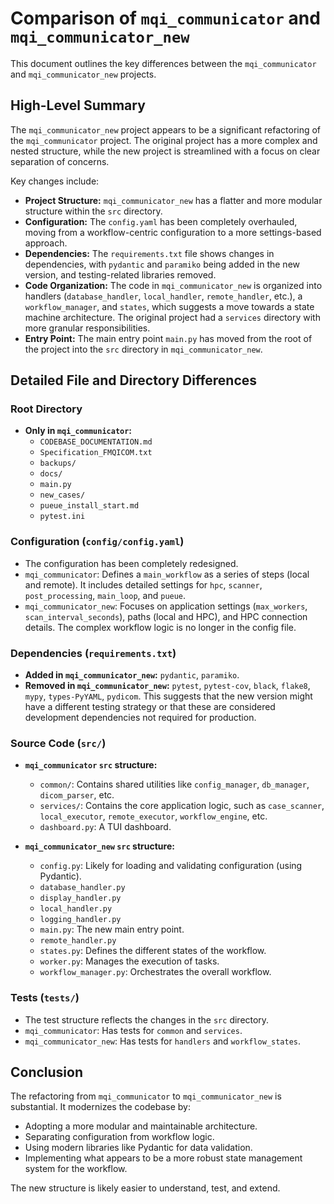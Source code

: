 # Comparison of `mqi_communicator` and `mqi_communicator_new`

This document outlines the key differences between the `mqi_communicator` and `mqi_communicator_new` projects.

## High-Level Summary

The `mqi_communicator_new` project appears to be a significant refactoring of the `mqi_communicator` project. The original project has a more complex and nested structure, while the new project is streamlined with a focus on clear separation of concerns.

Key changes include:
-   **Project Structure:** `mqi_communicator_new` has a flatter and more modular structure within the `src` directory.
-   **Configuration:** The `config.yaml` has been completely overhauled, moving from a workflow-centric configuration to a more settings-based approach.
-   **Dependencies:** The `requirements.txt` file shows changes in dependencies, with `pydantic` and `paramiko` being added in the new version, and testing-related libraries removed.
-   **Code Organization:** The code in `mqi_communicator_new` is organized into handlers (`database_handler`, `local_handler`, `remote_handler`, etc.), a `workflow_manager`, and `states`, which suggests a move towards a state machine architecture. The original project had a `services` directory with more granular responsibilities.
-   **Entry Point:** The main entry point `main.py` has moved from the root of the project into the `src` directory in `mqi_communicator_new`.

## Detailed File and Directory Differences

### Root Directory

-   **Only in `mqi_communicator`:**
    -   `CODEBASE_DOCUMENTATION.md`
    -   `Specification_FMQICOM.txt`
    -   `backups/`
    -   `docs/`
    -   `main.py`
    -   `new_cases/`
    -   `pueue_install_start.md`
    -   `pytest.ini`

### Configuration (`config/config.yaml`)

-   The configuration has been completely redesigned.
-   `mqi_communicator`: Defines a `main_workflow` as a series of steps (local and remote). It includes detailed settings for `hpc`, `scanner`, `post_processing`, `main_loop`, and `pueue`.
-   `mqi_communicator_new`: Focuses on application settings (`max_workers`, `scan_interval_seconds`), paths (local and HPC), and HPC connection details. The complex workflow logic is no longer in the config file.

### Dependencies (`requirements.txt`)

-   **Added in `mqi_communicator_new`:** `pydantic`, `paramiko`.
-   **Removed in `mqi_communicator_new`:** `pytest`, `pytest-cov`, `black`, `flake8`, `mypy`, `types-PyYAML`, `pydicom`. This suggests that the new version might have a different testing strategy or that these are considered development dependencies not required for production.

### Source Code (`src/`)

-   **`mqi_communicator` `src` structure:**
    -   `common/`: Contains shared utilities like `config_manager`, `db_manager`, `dicom_parser`, etc.
    -   `services/`: Contains the core application logic, such as `case_scanner`, `local_executor`, `remote_executor`, `workflow_engine`, etc.
    -   `dashboard.py`: A TUI dashboard.

-   **`mqi_communicator_new` `src` structure:**
    -   `config.py`: Likely for loading and validating configuration (using Pydantic).
    -   `database_handler.py`
    -   `display_handler.py`
    -   `local_handler.py`
    -   `logging_handler.py`
    -   `main.py`: The new main entry point.
    -   `remote_handler.py`
    -   `states.py`: Defines the different states of the workflow.
    -   `worker.py`: Manages the execution of tasks.
    -   `workflow_manager.py`: Orchestrates the overall workflow.

### Tests (`tests/`)

-   The test structure reflects the changes in the `src` directory.
-   `mqi_communicator`: Has tests for `common` and `services`.
-   `mqi_communicator_new`: Has tests for `handlers` and `workflow_states`.

## Conclusion

The refactoring from `mqi_communicator` to `mqi_communicator_new` is substantial. It modernizes the codebase by:
-   Adopting a more modular and maintainable architecture.
-   Separating configuration from workflow logic.
-   Using modern libraries like Pydantic for data validation.
-   Implementing what appears to be a more robust state management system for the workflow.

The new structure is likely easier to understand, test, and extend.
